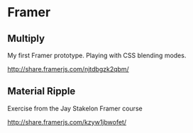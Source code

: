 # Framer

## Multiply
My first Framer prototype. Playing with CSS blending modes.

http://share.framerjs.com/njtdbgzk2qbm/

## Material Ripple
Exercise from the Jay Stakelon Framer course

http://share.framerjs.com/kzyw1jbwofet/
